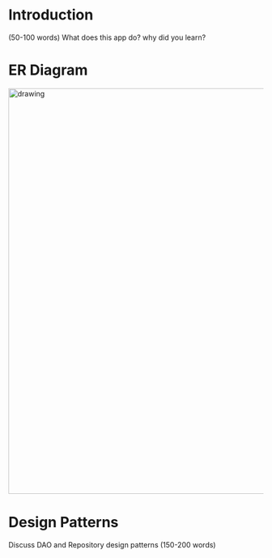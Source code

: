 # Introduction
(50-100 words)
What does this app do? why did you learn? 

# ER Diagram
<img src="../assets/er.png" alt="drawing" width="800"/>

# Design Patterns
Discuss DAO and Repository design patterns (150-200 words)
